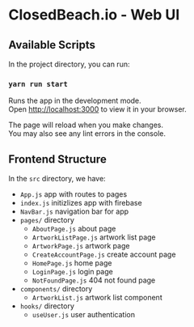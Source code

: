 # ClosedBeach.io - Web UI

## Available Scripts

In the project directory, you can run:

### `yarn run start`

Runs the app in the development mode.\
Open [http://localhost:3000](http://localhost:3000) to view it in your browser.

The page will reload when you make changes.\
You may also see any lint errors in the console.

## Frontend Structure

In the `src` directory, we have:

- `App.js` app with routes to pages
- `index.js` initizlizes app with firebase
- `NavBar.js` navigation bar for app
- `pages/` directory
  - `AboutPage.js` about page
  - `ArtworkListPage.js` artwork list page
  - `ArtworkPage.js` artwork page
  - `CreateAccountPage.js` create account page
  - `HomePage.js` home page
  - `LoginPage.js` login page
  - `NotFoundPage.js` 404 not found page
- `components/` directory
  - `ArtworkList.js` artwork list component
- `hooks/` directory
  - `useUser.js` user authentication
